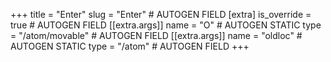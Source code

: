 +++
title = "Enter"
slug = "Enter" # AUTOGEN FIELD
[extra]
is_override = true # AUTOGEN FIELD
[[extra.args]]
name = "O" # AUTOGEN STATIC
type = "/atom/movable" # AUTOGEN FIELD
[[extra.args]]
name = "oldloc" # AUTOGEN STATIC
type = "/atom" # AUTOGEN FIELD
+++